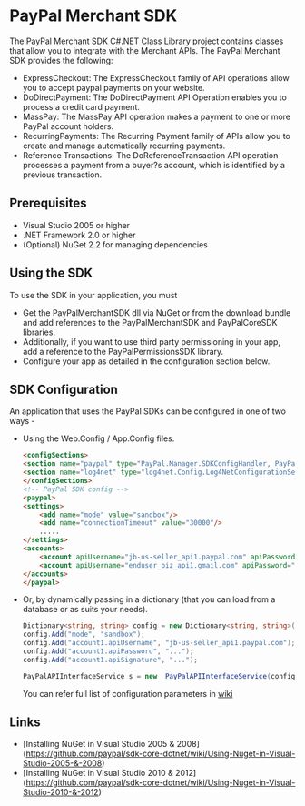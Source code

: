 
# PayPal Merchant SDK


The PayPal Merchant SDK C#.NET Class Library project contains classes that allow you to integrate with the Merchant APIs. The PayPal Merchant SDK provides the following:

   * ExpressCheckout: The ExpressCheckout family of API operations allow you to accept paypal payments on your website.
   * DoDirectPayment: The DoDirectPayment API Operation enables you to process a credit card payment.
   * MassPay: The MassPay API operation makes a payment to one or more PayPal account holders.
   * RecurringPayments: The Recurring Payment family of APIs allow you to create and manage automatically recurring payments.
   * Reference Transactions: The DoReferenceTransaction API operation processes a payment from a buyer?s account, which is identified by a previous transaction.


## Prerequisites

   * Visual Studio 2005 or higher
   * .NET Framework 2.0 or higher
   * (Optional) NuGet 2.2 for managing dependencies

## Using the SDK

   To use the SDK in your application, you must
   
   * Get the PayPalMerchantSDK dll via NuGet or from the download bundle and add references to the PayPalMerchantSDK and PayPalCoreSDK libraries.
   * Additionally, if you want to use third party permissioning in your app, add a reference to the PayPalPermissionsSDK library.
   * Configure your app as detailed in the configuration section below.
   
## SDK Configuration

  An application that uses the PayPal SDKs can be configured in one of two ways -
  
  * Using the Web.Config / App.Config files.

	```html
    <configSections>
	<section name="paypal" type="PayPal.Manager.SDKConfigHandler, PayPalCoreSDK" />
	<section name="log4net" type="log4net.Config.Log4NetConfigurationSectionHandler, log4net" />
	</configSections>
	<!-- PayPal SDK config -->
	<paypal>
	<settings>
	    <add name="mode" value="sandbox"/>
	    <add name="connectionTimeout" value="30000"/>
	    .....
	</settings>
	<accounts>
	    <account apiUsername="jb-us-seller_api1.paypal.com" apiPassword="..." apiSignature="..."/>
	    <account apiUsername="enduser_biz_api1.gmail.com" apiPassword="..." apiCertificate="..." privateKeyPassword="..."/>
	</accounts>
	</paypal>
    ```
  
  * Or, by dynamically passing in a dictionary (that you can load from a database or as suits your needs).

    ```csharp
    Dictionary<string, string> config = new Dictionary<string, string>();
    config.Add("mode", "sandbox");
    config.Add("account1.apiUsername", "jb-us-seller_api1.paypal.com");
    config.Add("account1.apiPassword", "...");
    config.Add("account1.apiSignature", "...");

    PayPalAPIInterfaceService s = new  PayPalAPIInterfaceService(config);
    ```

	You can refer full list of configuration parameters in [wiki](https://github.com/paypal/sdk-core-dotnet/wiki/SDK-Configuration-Parameters)
	
## Links

   * [Installing NuGet in Visual Studio 2005 & 2008] (https://github.com/paypal/sdk-core-dotnet/wiki/Using-Nuget-in-Visual-Studio-2005-&-2008)
   * [Installing NuGet in Visual Studio 2010 & 2012] (https://github.com/paypal/sdk-core-dotnet/wiki/Using-Nuget-in-Visual-Studio-2010-&-2012)

